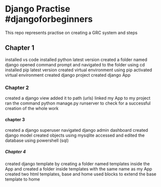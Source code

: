 # Django Practise #djangoforbeginners
This repo represents practise on creating a GRC system and steps
## Chapter 1
installed vs code
installed python latest version
created a folder named django
opened command prompt and navigated to the folder using cd
installed pip latest version
created virtual environment using pip
activated virtual environment
created django project
created django App
### Chapter 2
created a django view
added it to path (urls)
linked my App to my project
ran the command python manage.py runserver to check for a successful creation of the whole work
#### chapter 3
created a django superuser
navigated  django admin dashboard
created django model
created objects using mysqlite
accessed and edited the database using powershell (sql)
##### Chapter 4
created django template by creating a folder named templates inside the App and created a folder inside templates with the same name as my App
created two html templates, base and home
used blocks to extend the base template to home
